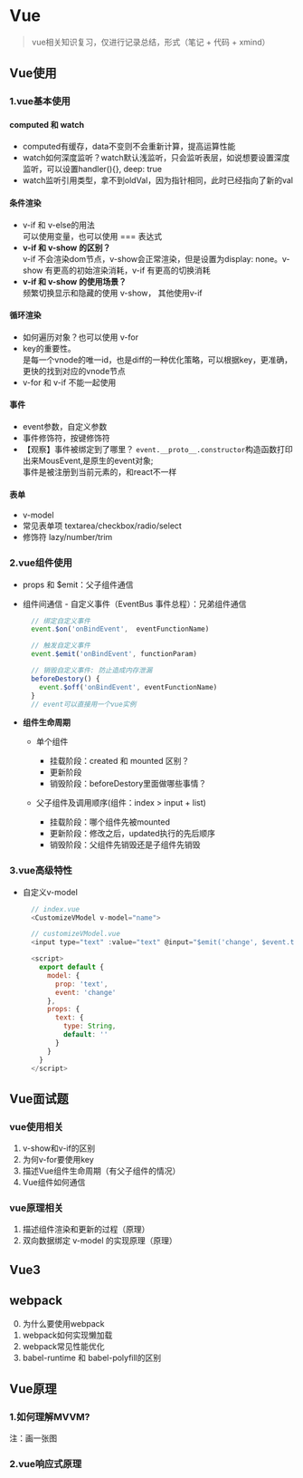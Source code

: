 # Vue

> vue相关知识复习，仅进行记录总结，形式（笔记 + 代码 + xmind）

## Vue使用

### 1.vue基本使用

#### computed 和 watch

+ computed有缓存，data不变则不会重新计算，提高运算性能
+ watch如何深度监听？watch默认浅监听，只会监听表层，如说想要设置深度监听，可以设置handler(){}, deep: true
+ watch监听引用类型，拿不到oldVal，因为指针相同，此时已经指向了新的val

#### 条件渲染

+ v-if 和 v-else的用法  
  可以使用变量，也可以使用 === 表达式
+ **v-if 和 v-show 的区别？**  
  v-if 不会渲染dom节点，v-show会正常渲染，但是设置为display: none。v-show 有更高的初始渲染消耗，v-if 有更高的切换消耗
+ **v-if 和 v-show 的使用场景？**  
  频繁切换显示和隐藏的使用 v-show， 其他使用v-if

#### 循环渲染

+ 如何遍历对象？也可以使用 v-for
+ key的重要性。  
  是每一个vnode的唯一id，也是diff的一种优化策略，可以根据key，更准确，更快的找到对应的vnode节点
+ v-for 和 v-if 不能一起使用

#### 事件

+ event参数，自定义参数
+ 事件修饰符，按键修饰符
+ 【观察】事件被绑定到了哪里？
  `event.__proto__.constructor`构造函数打印出来MousEvent,是原生的event对象;  
  事件是被注册到当前元素的，和react不一样

#### 表单

+ v-model
+ 常见表单项 textarea/checkbox/radio/select
+ 修饰符 lazy/number/trim

### 2.vue组件使用

+ props 和 $emit：父子组件通信
+ 组件间通信 - 自定义事件（EventBus 事件总程）：兄弟组件通信

  ```javascript
    // 绑定自定义事件
    event.$on('onBindEvent',  eventFunctionName)

    // 触发自定义事件
    event.$emit('onBindEvent', functionParam)

    // 销毁自定义事件: 防止造成内存泄漏
    beforeDestory() {
      event.$off('onBindEvent', eventFunctionName)
    }
    // event可以直接用一个vue实例
  ```

+ **组件生命周期**
  + 单个组件
    + 挂载阶段：created 和 mounted 区别？
    + 更新阶段
    + 销毁阶段：beforeDestory里面做哪些事情？

  + 父子组件及调用顺序(组件：index > input + list)
    + 挂载阶段：哪个组件先被mounted
    + 更新阶段：修改之后，updated执行的先后顺序
    + 销毁阶段：父组件先销毁还是子组件先销毁

### 3.vue高级特性

+ 自定义v-model

  ```javascript
    // index.vue
    <CustomizeVModel v-model="name">

    // customizeVModel.vue
    <input type="text" :value="text" @input="$emit('change', $event.target.value)">

    <script>
      export default {
        model: {
          prop: 'text',
          event: 'change'
        },
        props: {
          text: {
            type: String,
            default: ''
          }
        }
      }
    </script>

  ```

## Vue面试题

### vue使用相关

1. v-show和v-if的区别
2. 为何v-for要使用key
3. 描述Vue组件生命周期（有父子组件的情况）
4. Vue组件如何通信

### vue原理相关

1. 描述组件渲染和更新的过程（原理）
2. 双向数据绑定 v-model 的实现原理（原理）

## Vue3

## webpack

0. 为什么要使用webpack
1. webpack如何实现懒加载
2. webpack常见性能优化
3. babel-runtime 和 babel-polyfill的区别

## Vue原理

### 1.如何理解MVVM?

注：画一张图

### 2.vue响应式原理
